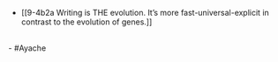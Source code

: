 - [[9-4b2a Writing is THE evolution. It’s more fast-universal-explicit in contrast to the evolution of genes.]]
<br>
- #Ayache
